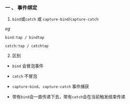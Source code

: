 
### 一 、 事件绑定

1. `bind`或`catch` 或 `capture-bind`/`capture-catch`

*eg*

```
bind:tap / bindtap

catch:tap / catchtap
```

2. 区别

* `bind` 会冒泡事件  
 
* `catch` 不冒泡  

* `capture-bind`、`capture-catch` 事件捕获  

* 带有`bind`会一直传递下去，带有`catch`会在当前触发结束传递









